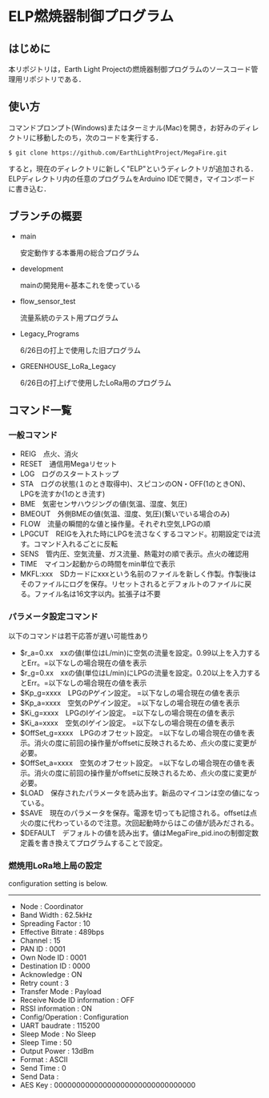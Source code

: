 # ELP燃焼器制御プログラム

## はじめに
本リポジトリは，Earth Light Projectの燃焼器制御プログラムのソースコード管理用リポジトリである．

## 使い方
コマンドプロンプト(Windows)またはターミナル(Mac)を開き，お好みのディレクトリに移動したのち，次のコードを実行する．

```
$ git clone https://github.com/EarthLightProject/MegaFire.git
```

すると，現在のディレクトリに新しく"ELP"というディレクトリが追加される．
ELPディレクトリ内の任意のプログラムをArduino IDEで開き，マイコンボードに書き込む．

## ブランチの概要
- main

  安定動作する本番用の総合プログラム

- development

  mainの開発用←基本これを使っている

- flow_sensor_test

  流量系統のテスト用プログラム

- Legacy_Programs

  6/26日の打上で使用した旧プログラム

- GREENHOUSE_LoRa_Legacy

  6/26日の打上げで使用したLoRa用のプログラム

## コマンド一覧 
### 一般コマンド
- REIG　点火、消火  
- RESET　通信用Megaリセット  
- LOG　ログのスタートストップ  
- STA　ログの状態(１のとき取得中)、スピコンのON・OFF(1のときON)、LPGを流すか(1のとき流す)  
- BME　気密センサハウジングの値(気温、湿度、気圧)  
- BMEOUT　外側BMEの値(気温、湿度、気圧)(繋いでいる場合のみ)  
- FLOW　流量の瞬間的な値と操作量。それぞれ空気,LPGの順  
- LPGCUT　REIGを入れた時にLPGを流さなくするコマンド。初期設定では流す。コマンド入れるごとに反転    
- SENS　管内圧、空気流量、ガス流量、熱電対の順で表示。点火の確認用  
- TIME　マイコン起動からの時間をmin単位で表示  
- MKFL:xxx　SDカードにxxxという名前のファイルを新しく作製。作製後はそのファイルにログを保存。リセットされるとデフォルトのファイルに戻る。ファイル名は16文字以内。拡張子は不要  
### パラメータ設定コマンド
以下のコマンドは若干応答が遅い可能性あり
- $r_a=0.xx　xxの値(単位はL/min)に空気の流量を設定。0.99以上を入力するとErr。=以下なしの場合現在の値を表示    
- $r_g=0.xx　xxの値(単位はL/min)にLPGの流量を設定。0.20以上を入力するとErr。=以下なしの場合現在の値を表示   
- $Kp_g=xxxx　LPGのPゲイン設定。  =以下なしの場合現在の値を表示  
- $Kp_a=xxxx　空気のPゲイン設定。  =以下なしの場合現在の値を表示   
- $Ki_g=xxxx　LPGのIゲイン設定。  =以下なしの場合現在の値を表示   
- $Ki_a=xxxx　空気のIゲイン設定。  =以下なしの場合現在の値を表示  
- $OffSet_g=xxxx　LPGのオフセット設定。 =以下なしの場合現在の値を表示。消火の度に前回の操作量がoffsetに反映されるため、点火の度に変更が必要。  
- $OffSet_a=xxxx　空気のオフセット設定。 =以下なしの場合現在の値を表示。消火の度に前回の操作量がoffsetに反映されるため、点火の度に変更が必要。  
- $LOAD　保存されたパラメータを読み出す。新品のマイコンは空の値になっている。  
- $SAVE　現在のパラメータを保存。電源を切っても記憶される。offsetは点火の度に代わっているので注意。次回起動時からはこの値が読みだされる。  
- $DEFAULT　デフォルトの値を読み出す。値はMegaFire_pid.inoの制御定数定義を書き換えてプログラムすることで設定。  


### 燃焼用LoRa地上局の設定
configuration setting is below.
-  -------------------------------------
-  Node                        : Coordinator
-  Band Width                  : 62.5kHz
-  Spreading Factor            : 10
-  Effective Bitrate           : 489bps
-  Channel                     : 15
-  PAN ID                      : 0001
-  Own Node ID                 : 0001
-  Destination ID              : 0000
-  Acknowledge                 : ON
-  Retry count                 : 3
-  Transfer Mode               : Payload
-  Receive Node ID information : OFF
-  RSSI information            : ON
- Config/Operation            : Configuration
-  UART baudrate               : 115200
-  Sleep Mode                  : No Sleep
-  Sleep Time                  : 50
-  Output Power                : 13dBm
-  Format                      : ASCII
-  Send Time                   : 0
-  Send Data                   :
-  AES Key                     : 00000000000000000000000000000000